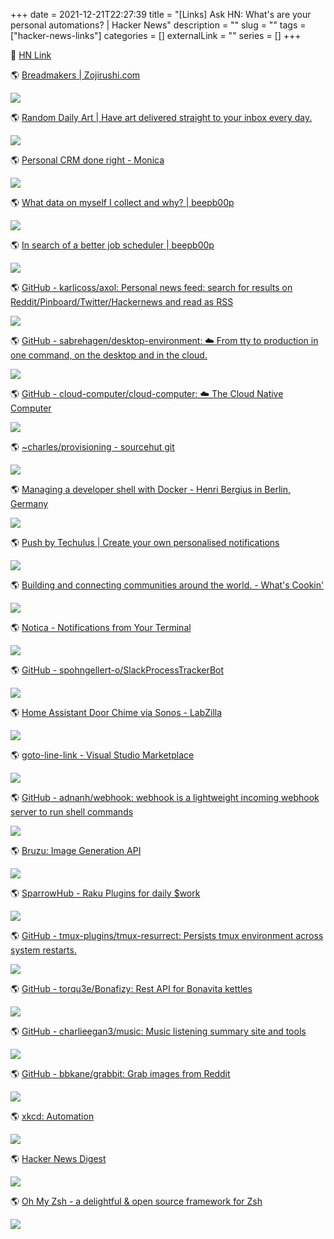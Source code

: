 +++
    date = 2021-12-21T22:27:39
    title = "[Links] Ask HN: What's are your personal automations? | Hacker News"
    description = ""
    slug = ""
    tags = ["hacker-news-links"]
    categories = []
    externalLink = ""
    series = []
+++

🍊 [HN Link](https://news.ycombinator.com/item?id=25381191)


🌎 [Breadmakers | Zojirushi.com](https://www.zojirushi.com/app/category/breadmakers)

![](/images/2021/12/21/httpswwwzojirushicomappcategorybreadmakers.png)

🌎 [Random Daily Art | Have art delivered straight to your inbox every day.](https://randomdailyart.com/)

![](/images/2021/12/21/httpsrandomdailyartcom.png)

🌎 [Personal CRM done right - Monica](https://www.monicahq.com/)

![](/images/2021/12/21/httpswwwmonicahqcom.png)

🌎 [What data on myself I collect and why? | beepb00p](https://beepb00p.xyz/my-data.html#consumers)

![](/images/2021/12/21/httpsbeepb00pxyzmy-datahtmlconsumers.png)

🌎 [In search of a better job scheduler | beepb00p](https://beepb00p.xyz/scheduler.html)

![](/images/2021/12/21/httpsbeepb00pxyzschedulerhtml.png)

🌎 [GitHub - karlicoss/axol: Personal news feed: search for results on Reddit/Pinboard/Twitter/Hackernews and read as RSS](https://github.com/karlicoss/axol)

![](/images/2021/12/21/httpsgithubcomkarlicossaxol.png)

🌎 [GitHub - sabrehagen/desktop-environment: ☁️ From tty to production in one command, on the desktop and in the cloud.](https://github.com/sabrehagen/desktop-environment)

![](/images/2021/12/21/httpsgithubcomsabrehagendesktop-environment.png)

🌎 [GitHub - cloud-computer/cloud-computer: ☁️ The Cloud Native Computer](https://github.com/cloud-computer/cloud-computer)

![](/images/2021/12/21/httpsgithubcomcloud-computercloud-computer.png)

🌎 [~charles/provisioning - sourcehut git](https://git.sr.ht/~charles/provisioning)

![](/images/2021/12/21/httpsgitsrhtcharlesprovisioning.png)

🌎 [Managing a developer shell with Docker - Henri Bergius in Berlin, Germany](https://bergie.iki.fi/blog/docker-developer-shell/)

![](/images/2021/12/21/httpsbergieikifiblogdocker-developer-shell.png)

🌎 [Push by Techulus | Create your own personalised notifications](https://push.techulus.com/)

![](/images/2021/12/21/httpspushtechuluscom.png)

🌎 [Building and connecting communities around the world. - What's Cookin'](https://whatscookin.us)

![](/images/2021/12/21/httpswhatscookinus.png)

🌎 [Notica - Notifications from Your Terminal](https://notica.us)

![](/images/2021/12/21/httpsnoticaus.png)

🌎 [GitHub - spohngellert-o/SlackProcessTrackerBot](https://github.com/spohngellert-o/SlackProcessTrackerBot)

![](/images/2021/12/21/httpsgithubcomspohngellert-oslackprocesstrackerbot.png)

🌎 [Home Assistant Door Chime via Sonos - LabZilla](https://labzilla.io/blog/homeassistant-door-chime)

![](/images/2021/12/21/httpslabzillaiobloghomeassistant-door-chime.png)

🌎 [goto-line-link - Visual Studio Marketplace](https://marketplace.visualstudio.com/items?itemName=colo-labs.goto-line-link)

![](/images/2021/12/21/httpsmarketplacevisualstudiocomitemsitemnamecolo-labsgoto-line-link.png)

🌎 [GitHub - adnanh/webhook: webhook is a lightweight incoming webhook server to run shell commands](https://github.com/adnanh/webhook)

![](/images/2021/12/21/httpsgithubcomadnanhwebhook.png)

🌎 [Bruzu: Image Generation API](https://bruzu.com)

![](/images/2021/12/21/httpsbruzucom.png)

🌎 [SparrowHub - Raku Plugins for daily $work](https://sparrowhub.io)

![](/images/2021/12/21/httpssparrowhubio.png)

🌎 [GitHub - tmux-plugins/tmux-resurrect: Persists tmux environment across system restarts.](https://github.com/tmux-plugins/tmux-resurrect)

![](/images/2021/12/21/httpsgithubcomtmux-pluginstmux-resurrect.png)

🌎 [GitHub - torqu3e/Bonafizy: Rest API for Bonavita kettles](https://github.com/torqu3e/Bonafizy)

![](/images/2021/12/21/httpsgithubcomtorqu3ebonafizy.png)

🌎 [GitHub - charlieegan3/music: Music listening summary site and tools](https://github.com/charlieegan3/music/)

![](/images/2021/12/21/httpsgithubcomcharlieegan3music.png)

🌎 [GitHub - bbkane/grabbit: Grab images from Reddit](https://github.com/bbkane/grabbit)

![](/images/2021/12/21/httpsgithubcombbkanegrabbit.png)

🌎 [xkcd: Automation](https://xkcd.com/1319/)

![](/images/2021/12/21/httpsxkcdcom1319.png)

🌎 [Hacker News Digest](https://hndigest.com/)

![](/images/2021/12/21/httpshndigestcom.png)

🌎 [Oh My Zsh - a delightful & open source framework for Zsh](https://ohmyz.sh/)

![](/images/2021/12/21/httpsohmyzsh.png)
